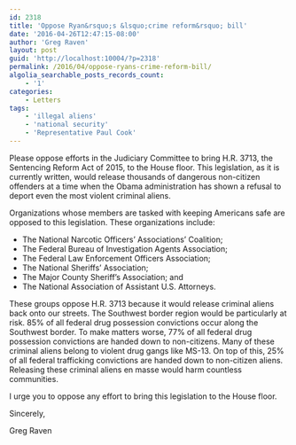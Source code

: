 ```yaml
---
id: 2318
title: 'Oppose Ryan&rsquo;s &lsquo;crime reform&rsquo; bill'
date: '2016-04-26T12:47:15-08:00'
author: 'Greg Raven'
layout: post
guid: 'http://localhost:10004/?p=2318'
permalink: /2016/04/oppose-ryans-crime-reform-bill/
algolia_searchable_posts_records_count:
    - '1'
categories:
    - Letters
tags:
    - 'illegal aliens'
    - 'national security'
    - 'Representative Paul Cook'
---
```


Please oppose efforts in the Judiciary Committee to bring H.R. 3713, the Sentencing Reform Act of 2015, to the House floor. This legislation, as it is currently written, would release thousands of dangerous non-citizen offenders at a time when the Obama administration has shown a refusal to deport even the most violent criminal aliens.

Organizations whose members are tasked with keeping Americans safe are opposed to this legislation. These organizations include:

- The National Narcotic Officers’ Associations’ Coalition;
- The Federal Bureau of Investigation Agents Association;
- The Federal Law Enforcement Officers Association;
- The National Sheriffs’ Association;
- The Major County Sheriff’s Association; and
- The National Association of Assistant U.S. Attorneys.

These groups oppose H.R. 3713 because it would release criminal aliens back onto our streets. The Southwest border region would be particularly at risk. 85% of all federal drug possession convictions occur along the Southwest border. To make matters worse, 77% of all federal drug possession convictions are handed down to non-citizens. Many of these criminal aliens belong to violent drug gangs like MS-13. On top of this, 25% of all federal trafficking convictions are handed down to non-citizen aliens. Releasing these criminal aliens en masse would harm countless communities.

I urge you to oppose any effort to bring this legislation to the House floor.

Sincerely,

Greg Raven